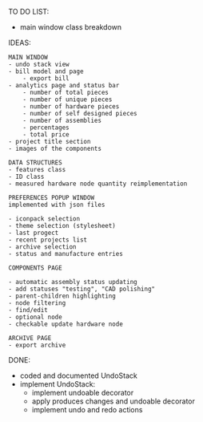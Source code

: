TO DO LIST:

- main window class breakdown

IDEAS:

    MAIN WINDOW
    - undo stack view
    - bill model and page
        - export bill
    - analytics page and status bar
        - number of total pieces
        - number of unique pieces
        - number of hardware pieces
        - number of self designed pieces
        - number of assemblies
        - percentages
        - total price
    - project title section
    - images of the components

    DATA STRUCTURES
    - features class
    - ID class
    - measured hardware node quantity reimplementation

    PREFERENCES POPUP WINDOW
    implemented with json files

    - iconpack selection
    - theme selection (stylesheet)
    - last progect
    - recent projects list
    - archive selection
    - status and manufacture entries

    COMPONENTS PAGE

    - automatic assembly status updating
    - add statuses "testing", "CAD polishing"
    - parent-children highlighting
    - node filtering
    - find/edit
    - optional node
    - checkable update hardware node

    ARCHIVE PAGE
    - export archive

DONE:

- coded and documented UndoStack
- implement UndoStack:
  - implement undoable decorator
  - apply produces changes and undoable decorator
  - implement undo and redo actions
